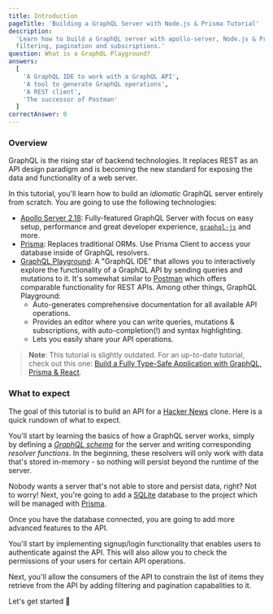 ```yaml
---
title: Introduction
pageTitle: 'Building a GraphQL Server with Node.js & Prisma Tutorial'
description:
  'Learn how to build a GraphQL server with apollo-server, Node.js & Prisma and best practices for authentication,
  filtering, pagination and subscriptions.'
question: What is a GraphQL Playground?
answers:
  [
    'A GraphQL IDE to work with a GraphQL API',
    'A tool to generate GraphQL operations',
    'A REST client',
    'The successor of Postman'
  ]
correctAnswer: 0
---
```


### Overview

GraphQL is the rising star of backend technologies. It replaces REST as an API design paradigm and is becoming the new
standard for exposing the data and functionality of a web server.

In this tutorial, you'll learn how to build an _idiomatic_ GraphQL server entirely from scratch. You are going to use
the following technologies:

- [Apollo Server 2.18](https://github.com/apollographql/apollo-server/tree/main/packages/apollo-server): Fully-featured
  GraphQL Server with focus on easy setup, performance and great developer experience,
  [`graphql-js`](https://github.com/graphql/graphql-js) and more.
- [Prisma](https://www.prisma.io/): Replaces traditional ORMs. Use Prisma Client to access your database inside of
  GraphQL resolvers.
- [GraphQL Playground](https://github.com/prisma/graphql-playground): A "GraphQL IDE" that allows you to interactively
  explore the functionality of a GraphQL API by sending queries and mutations to it. It's somewhat similar to
  [Postman](https://www.getpostman.com/) which offers comparable functionality for REST APIs. Among other things,
  GraphQL Playground:
  - Auto-generates comprehensive documentation for all available API operations.
  - Provides an editor where you can write queries, mutations & subscriptions, with auto-completion(!) and syntax
    highlighting.
  - Lets you easily share your API operations.

> **Note**: This tutorial is slightly outdated. For an up-to-date tutorial, check out this one: [Build a Fully Type-Safe Application with GraphQL, Prisma & React](https://www.prisma.io/blog/series/e2e-typesafety-graphql-react-yiw81oBkun).

### What to expect

The goal of this tutorial is to build an API for a [Hacker News](https://news.ycombinator.com/) clone. Here is a quick
rundown of what to expect.

You'll start by learning the basics of how a GraphQL server works, simply by defining a
[_GraphQL schema_](https://www.prisma.io/blog/graphql-server-basics-the-schema-ac5e2950214e) for the server and writing
corresponding _resolver functions_. In the beginning, these resolvers will only work with data that's stored in-memory -
so nothing will persist beyond the runtime of the server.

Nobody wants a server that's not able to store and persist data, right? Not to worry! Next, you're going to add a
[SQLite](http://sqlite.org/) database to the project which will be managed with [Prisma](https://www.prisma.io/).

Once you have the database connected, you are going to add more advanced features to the API.

You'll start by implementing signup/login functionality that enables users to authenticate against the API. This will
also allow you to check the permissions of your users for certain API operations.

Next, you'll allow the consumers of the API to constrain the list of items they retrieve from the API by adding
filtering and pagination capabalities to it.

Let's get started 🚀
